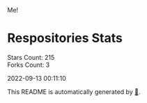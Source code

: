 Me!

# Respositories Stats
Stars Count: 215  
Forks Count: 3

2022-09-13 00:11:10  

This README is automatically generated by [🐰](https://github.com/rnitta/rnitta).
